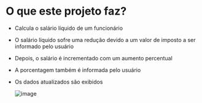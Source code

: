 # O que este projeto faz?
- Calcula o salário líquido de um funcionário
- O salário líquido sofre uma redução devido a um valor de imposto a ser informado pelo usuário
- Depois, o salário é incrementado com um aumento percentual
- A porcentagem também é informada pelo usuário
- Os dados atualizados são exibidos

     ![image](https://user-images.githubusercontent.com/97055846/179088067-cdad54cc-8c8f-4601-bfbc-2e16fa84ea28.png)
